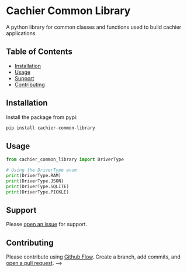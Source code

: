 # Cachier Common Library

A python library for common classes and functions used to build cachier applications

## Table of Contents

- [Installation](#installation)
- [Usage](#usage)
- [Support](#support)
- [Contributing](#contributing)

## Installation

Install the package from pypi:

```sh
pip install cachier-common-library
```

## Usage

```python
from cachier_common_library import DriverType

# Using the DriverType enum
print(DriverType.RAM)
print(DriverType.JSON)
print(DriverType.SQLITE)
print(DriverType.PICKLE)
```

## Support

Please [open an issue](https://github.com/apinanyogaratnam/cachier-common-library/issues/new) for support.

## Contributing

Please contribute using [Github Flow](https://guides.github.com/introduction/flow/). Create a branch, add commits, and [open a pull request](https://github.com/apinanyogaratnam/cachier-common-library/compare/). -->

<!--
TODO comments:
TODO: create InvalidDriverError
-->
